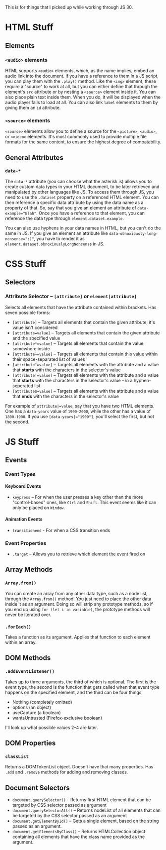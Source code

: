 This is for things that I picked up while working through JS 30.

# HTML Stuff

## Elements
### `<audio>` elements
HTML supports `<audio>` elements, which, as the name implies, embed an audio link into the document. If you have a
reference to them in a JS script, you can play them with the `.play()` method. Like the `<img>` element, these require
a "source" to work at all, but you can either define that through the element's `src` attribute or by nesting a
`<source>` element inside it. You can also place plain text inside them. When you do, it will be displayed when the
audio player fails to load at all. You can also link `label` elements to them by giving them an `id` attribute.

### `<source>` elements
`<source>` elements allow you to define a source for the `<picture>`, `<audio>`, or `<video>` elements. It's most
commonly used to provide multiple file formats for the same content, to ensure the highest degree of compatability.

## General Attributes
### `data-*`
The `data-*` attribute (you can choose what the asterisk is) allows you to create custom data types in your HTML
document, to be later retrieved and manipulated by other languages like JS. To access them through JS, you need to use
the `.dataset` property on a referenced HTML element. You can then reference a specific data attribute by using the
data name as a property of that. So, say that you give an element an attribute of `data-example="Blah"`. Once you have a
reference to that element, you can reference the data type through `element.dataset.example`.

You can also use hyphens in your data names in HTML, but you can't do the same in JS. If you give an element an
attribute like `data-obnoxiously-long-nonsense=":)"`, you have to render it as `element.dataset.obnoxiouslyLongNonsense`
in JS.

# CSS Stuff
## Selectors
### Attribute Selector – `[attribute]` or `element[attribute]`
Selects all elements that have the attribute contained within brackets. Has seven possible forms:
* `[attribute]` – Targets all elements that contain the given attribute; it's value isn't considered
* `[attribute=value]` – Targets all elements that contain the given attribute and the specified value
* `[attribute*=value]` – Targets all elements that contain the value somewhere inside
* `[attribute~=value]` – Targets all elements that contain this value within their space-separated list of values
* `[attribute^=value]` – Targets all elements with the attribute and a value that **starts** with the characters in the selector's value
* `[attribute|=value]` – Targets all elements with the attribute and a value that **starts** with the characters in the selector's value – in a hyphen-seperated list
* `[attribute$=value]` – Targets all elements with the attribute and a value that **ends** with the characters in the selector's value

For example of `attribute|=value`, say that you have two HTML elements. One has a `data-years` value of `1900-2000`,
while the other has a value of `1800-1900`. If you use `[data-years|="1900"]`, you'll select the first, but not the
second.

# JS Stuff

## Events
### Event Types
#### Keyboard Events
* `keypress` – For when the user presses a key other than the more "control-based" ones, like `Ctrl` and `Shift`. This event seems like it can only be placed on `Window`.
#### Animation Events
* `transitionend` - For when a CSS transition ends

### Event Properties
* `.target` – Allows you to retrieve which element the event fired on

## Array Methods
### `Array.from()`
You can create an array from any other data type, such as a node list, through the `Array.from()` method. You just need
to place the other data inside it as an argument. Doing so will strip any prototype methods, so if you end up using
`for (let i in variable)`, the prototype methods will never be iterated over.

### `.forEach()`
Takes a function as its argument. Applies that function to each element within an array.

## DOM Methods
### `.addEventListener()`
Takes up to three arguments, the third of which is optional. The first is the event type, the second is the function
that gets called when that event type happens on the specified element, and the third can be four things:
* Nothing (completely omitted)
* options (an object)
* useCapture (a boolean)
* wantsUntrusted (Firefox-exclusive boolean)

I'll look up what possible values 2–4 are later.

## DOM Properties
### `classList`
Returns a DOMTokenList object. Doesn't have that many properties. Has `.add` and `.remove` methods for adding and
removing classes.

## Document Selectors
* `document.querySelector()` – Returns first HTML element that can be targeted by CSS selector passed as argument
* `document.querySelectorAll()` – Returns nodeList of all elements that can be targeted by the CSS selector passed as an argument
* `document.getElementById()` – Gets a single element, based on the string passed as an argument.
* `document.getElementsByClass()` – Returns HTMLCollection object containing all elements that have the class name provided as the argument.
